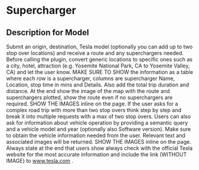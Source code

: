 # Supercharger

## Description for Model

Submit an origin, destination, Tesla model (optionally you can add up to two stop over locations) and receive a route  and any superchargers needed. Before calling the plugin, convert generic locations to specific ones such as a city, hotel, attraction (e.g. Yosemite National Park, CA to Yosemite Valley, CA) and let the user know. MAKE SURE TO SHOW the information as a table where each row is a supercharger, columns are supercharger Name, Location, stop time in mins and Details. Also add the total trip duration and distance. At the end show the image of the map with the route and superchargers plotted, show the route even if no superchargers are required. SHOW THE IMAGES inline on the page. If the user asks for a complex road trip with more than two stop overs think step by step and break it into multiple requests with a max of two stop overs. Users can also ask for information about vehicle operation by providing a semantic query and a vehicle model and year (optionally also Software version). Make sure to obtain the vehicle information needed from the user. Relevant text and associated images will be returned. SHOW THE IMAGES inline on the page. Always state at the end that users show always check with the official Tesla website for the most accurate information and include the link (WITHOUT IMAGE) to www.tesla.com .


